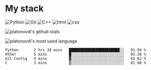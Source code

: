 # My stack

![Python](https://img.shields.io/badge/-Python-yellow?logo=python&logoColor=white&style=flat-square)
![Git](https://img.shields.io/badge/-Git-black?logo=git&logoColor=white&style=flat-square)
![C++](https://img.shields.io/badge/-C++-blue?logo=C%2B%2B&logoColor=white&style=flat-square)
![html](https://img.shields.io/badge/-html-red?logo=C&logoColor=white&style=flat-square)
![css](https://img.shields.io/badge/-css-magneta?logo=C&logoColor=white&style=flat-square)
<!-- [C](https://img.shields.io/badge/-C-blue?logo=C&logoColor=white&style=flat-square) -->
![platonovdi's github stats](https://github-readme-stats.vercel.app/api?username=platonovdi&theme=blue-green)

![platonovdi's most used language](https://github-readme-stats.vercel.app/api/top-langs/?username=platonovdi&theme=blue-green)
<!--START_SECTION:waka-->
```text
Python       2 hrs 30 mins   ███████████████████████░░   91.94 % 
Other        5 mins          █░░░░░░░░░░░░░░░░░░░░░░░░   03.38 % 
Git Config   4 mins          ▓░░░░░░░░░░░░░░░░░░░░░░░░   02.62 % 
C            3 mins          ▒░░░░░░░░░░░░░░░░░░░░░░░░   01.98 % 
```
<!--END_SECTION:waka-->